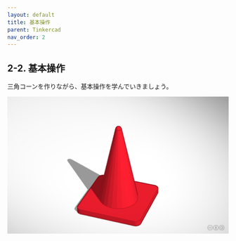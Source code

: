 ```yaml
---
layout: default
title: 基本操作
parent: Tinkercad
nav_order: 2
---
```


## **2-2. 基本操作**

三角コーンを作りながら、基本操作を学んでいきましょう。

<img src="assets/image13.png" alt="hi" class="inline"/>
